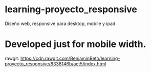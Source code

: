 # learning-proyecto_responsive
Diseño web, responsive para desktop, mobile y ipad.

# Developed just for mobile width.

rawgit: https://cdn.rawgit.com/BenjaminBeth/learning-proyecto_responsive/8338146b/act5/index.html
